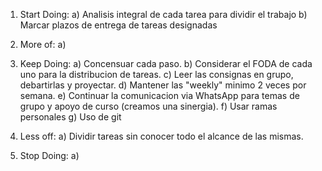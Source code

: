 1) Start Doing:
    a) Analisis integral de cada tarea para dividir el trabajo
    b) Marcar plazos de entrega de tareas designadas

2) More of:
    a) 

3) Keep Doing:
    a) Concensuar cada paso.
    b) Considerar el FODA de cada uno para la distribucion de tareas.
    c) Leer las consignas en grupo, debartirlas y proyectar.
    d) Mantener las "weekly" minimo 2 veces por semana.
    e) Continuar la comunicacion via WhatsApp para temas de grupo y apoyo de curso (creamos una sinergia).
    f) Usar ramas personales
    g) Uso de git

4) Less off:
    a) Dividir tareas sin conocer todo el alcance de las mismas.

5) Stop Doing:
    a) 
